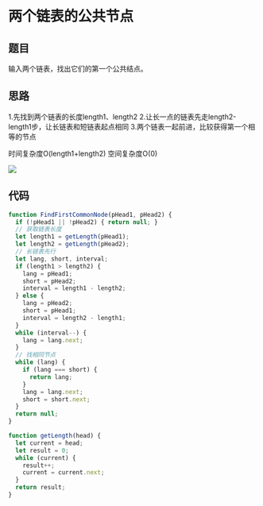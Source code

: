 # 两个链表的公共节点

## 题目
输入两个链表，找出它们的第一个公共结点。

## 思路
1.先找到两个链表的长度length1、length2
2.让长一点的链表先走length2-length1步，让长链表和短链表起点相同
3.两个链表一起前进，比较获得第一个相等的节点

时间复杂度O(length1+length2) 空间复杂度O(0)

![](http://www.conardli.top/docs/%E9%93%BE%E8%A1%A8%E5%85%AC%E5%85%B1%E8%8A%82%E7%82%B9.png)


## 代码


```js
function FindFirstCommonNode(pHead1, pHead2) {
  if (!pHead1 || !pHead2) { return null; }
  // 获取链表长度
  let length1 = getLength(pHead1);
  let length2 = getLength(pHead2);
  // 长链表先行
  let lang, short, interval;
  if (length1 > length2) {
    lang = pHead1;
    short = pHead2;
    interval = length1 - length2;
  } else {
    lang = pHead2;
    short = pHead1;
    interval = length2 - length1;
  }
  while (interval--) {
    lang = lang.next;
  }
  // 找相同节点
  while (lang) {
    if (lang === short) {
      return lang;
    }
    lang = lang.next;
    short = short.next;
  }
  return null;
}

function getLength(head) {
  let current = head;
  let result = 0;
  while (current) {
    result++;
    current = current.next;
  }
  return result;
}
```